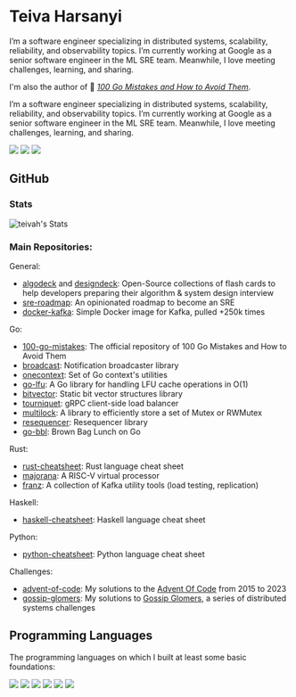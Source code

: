 # Teiva Harsanyi

I’m a software engineer specializing in distributed systems, scalability, reliability, and observability topics. I’m currently working at Google as a senior software engineer in the ML SRE team. Meanwhile, I love meeting challenges, learning, and sharing.

I'm also the author of 📖 _[100 Go Mistakes and How to Avoid Them](https://www.manning.com/books/100-go-mistakes-and-how-to-avoid-them)_.

I’m a software engineer specializing in distributed systems, scalability, reliability, and observability topics. I’m currently working at Google as a senior software engineer in the ML SRE team. Meanwhile, I love meeting challenges, learning, and sharing.

[![](https://img.shields.io/badge/Website-teivah.dev-E17E27?logo=homeadvisor)](http://teivah.dev)
[![](https://img.shields.io/badge/Blog-teivah.dev/blog-white?logo=medium)](http://teivah.dev/blog)
[![](https://img.shields.io/badge/twitter-@teivah-blue?logo=twitter)](https://twitter.com/teivah)

## GitHub

### Stats

![teivah's Stats](https://github-readme-stats.vercel.app/api?username=teivah&theme=synthwave&show_icons=true&hide_border=false&count_private=true)

### Main Repositories:

General:
* [algodeck](https://github.com/teivah/algodeck) and [designdeck](https://github.com/teivah/designdeck): Open-Source collections of flash cards to help developers preparing their algorithm & system design interview
* [sre-roadmap](https://github.com/teivah/sre-roadmap): An opinionated roadmap to become an SRE
* [docker-kafka](https://github.com/teivah/docker-kafka): Simple Docker image for Kafka, pulled +250k times

Go:
* [100-go-mistakes](https://github.com/teivah/100-go-mistakes): The official repository of 100 Go Mistakes and How to Avoid Them
* [broadcast](https://github.com/teivah/broadcast): Notification broadcaster library
* [onecontext](https://github.com/teivah/onecontext): Set of Go context's utilities
* [go-lfu](https://github.com/teivah/go-lfu/): A Go library for handling LFU cache operations in O(1)
* [bitvector](https://github.com/teivah/bitvector): Static bit vector structures library
* [tourniquet](https://github.com/teivah/tourniquet): gRPC client-side load balancer
* [multilock](https://github.com/teivah/multilock): A library to efficiently store a set of Mutex or RWMutex
* [resequencer](https://github.com/teivah/resequencer): Resequencer library
* [go-bbl](https://github.com/teivah/go-bbl): Brown Bag Lunch on Go

Rust:
* [rust-cheatsheet](https://github.com/teivah/rust-cheatsheet): Rust language cheat sheet
* [majorana](https://github.com/teivah/majorana): A RISC-V virtual processor
* [franz](https://github.com/teivah/franz): A collection of Kafka utility tools (load testing, replication)

Haskell:
* [haskell-cheatsheet](https://github.com/teivah/haskell-cheatsheet): Haskell language cheat sheet

Python:
* [python-cheatsheet](https://github.com/teivah/python-cheatsheet): Python language cheat sheet

Challenges:
* [advent-of-code](https://github.com/teivah/advent-of-code): My solutions to the [Advent Of Code](https://adventofcode.com/) from 2015 to 2023
* [gossip-glomers](https://github.com/teivah/gossip-glomers): My solutions to [Gossip Glomers](https://fly.io/dist-sys/), a series of distributed systems challenges

## Programming Languages

The programming languages on which I built at least some basic foundations:

![](https://img.shields.io/badge/Java-4D66A9?logo=jameson)
![](https://img.shields.io/badge/Scala-DF3A2A?logo=scala)
![](https://img.shields.io/badge/Go-007D9C?logo=go)
![](https://img.shields.io/badge/Rust-F75208?logo=rust)
![](https://img.shields.io/badge/Python-FFCD3A?logo=python)
![](https://img.shields.io/badge/Haskell-5e5086?logo=haskell)
